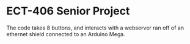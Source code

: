 # ECT-406 Senior Project

The code takes 8 buttons, and interacts with a webserver ran off of an ethernet shield connected to an Arduino Mega.
